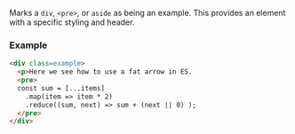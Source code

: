 Marks a `div`, `<pre>`, or `aside` as being an example. This provides an element with a specific styling and header. 

### Example
```HTML
<div class=example>
  <p>Here we see how to use a fat arrow in ES.
  <pre>
  const sum = [...items]
    .map(item => item * 2)
    .reduce((sum, next) => sum + (next || 0) );
  </pre>
</div>
```
